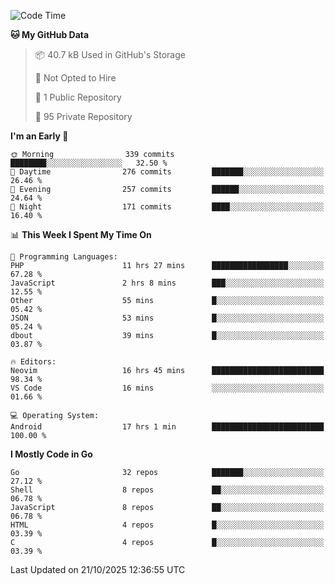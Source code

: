 
<!--START_SECTION:waka-->
![Code Time](http://img.shields.io/badge/Code%20Time-6%2C384%20hrs%2034%20mins-blue)

**🐱 My GitHub Data** 

> 📦 40.7 kB Used in GitHub's Storage 
 > 
> 🚫 Not Opted to Hire
 > 
> 📜 1 Public Repository 
 > 
> 🔑 95 Private Repository 
 > 
**I'm an Early 🐤** 

```text
🌞 Morning                339 commits         ████████░░░░░░░░░░░░░░░░░   32.50 % 
🌆 Daytime                276 commits         ███████░░░░░░░░░░░░░░░░░░   26.46 % 
🌃 Evening                257 commits         ██████░░░░░░░░░░░░░░░░░░░   24.64 % 
🌙 Night                  171 commits         ████░░░░░░░░░░░░░░░░░░░░░   16.40 % 
```


📊 **This Week I Spent My Time On** 

```text
💬 Programming Languages: 
PHP                      11 hrs 27 mins      █████████████████░░░░░░░░   67.28 % 
JavaScript               2 hrs 8 mins        ███░░░░░░░░░░░░░░░░░░░░░░   12.55 % 
Other                    55 mins             █░░░░░░░░░░░░░░░░░░░░░░░░   05.42 % 
JSON                     53 mins             █░░░░░░░░░░░░░░░░░░░░░░░░   05.24 % 
dbout                    39 mins             █░░░░░░░░░░░░░░░░░░░░░░░░   03.87 % 

🔥 Editors: 
Neovim                   16 hrs 45 mins      █████████████████████████   98.34 % 
VS Code                  16 mins             ░░░░░░░░░░░░░░░░░░░░░░░░░   01.66 % 

💻 Operating System: 
Android                  17 hrs 1 min        █████████████████████████   100.00 % 
```

**I Mostly Code in Go** 

```text
Go                       32 repos            ███████░░░░░░░░░░░░░░░░░░   27.12 % 
Shell                    8 repos             ██░░░░░░░░░░░░░░░░░░░░░░░   06.78 % 
JavaScript               8 repos             ██░░░░░░░░░░░░░░░░░░░░░░░   06.78 % 
HTML                     4 repos             █░░░░░░░░░░░░░░░░░░░░░░░░   03.39 % 
C                        4 repos             █░░░░░░░░░░░░░░░░░░░░░░░░   03.39 % 
```




 Last Updated on 21/10/2025 12:36:55 UTC
<!--END_SECTION:waka-->
